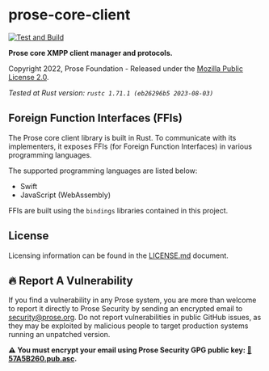 # prose-core-client

[![Test and Build](https://github.com/prose-im/prose-core-client/actions/workflows/test.yml/badge.svg?branch=master)](https://github.com/prose-im/prose-core-client/actions/workflows/test.yml)

**Prose core XMPP client manager and protocols.**

Copyright 2022, Prose Foundation - Released under the [Mozilla Public License 2.0](./LICENSE.md).

_Tested at Rust version: `rustc 1.71.1 (eb26296b5 2023-08-03)`_

## Foreign Function Interfaces (FFIs)

The Prose core client library is built in Rust. To communicate with its implementers, it exposes FFIs (for Foreign Function Interfaces) in various programming languages.

The supported programming languages are listed below:

* Swift
* JavaScript (WebAssembly)

FFIs are built using the `bindings` libraries contained in this project.

## License

Licensing information can be found in the [LICENSE.md](./LICENSE.md) document.

## :fire: Report A Vulnerability

If you find a vulnerability in any Prose system, you are more than welcome to report it directly to Prose Security by sending an encrypted email to [security@prose.org](mailto:security@prose.org). Do not report vulnerabilities in public GitHub issues, as they may be exploited by malicious people to target production systems running an unpatched version.

**:warning: You must encrypt your email using Prose Security GPG public key: [:key:57A5B260.pub.asc](https://files.prose.org/public/keys/gpg/57A5B260.pub.asc).**
